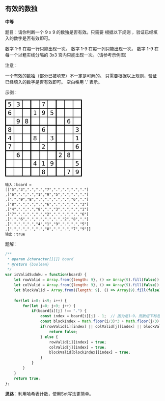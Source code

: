 ## 有效的数独

**中等**

题目：请你判断一个 9 x 9 的数独是否有效。只需要 根据以下规则 ，验证已经填入的数字是否有效即可。

数字 1-9 在每一行只能出现一次。
数字 1-9 在每一列只能出现一次。
数字 1-9 在每一个以粗实线分隔的 3x3 宫内只能出现一次。（请参考示例图）


注意：

一个有效的数独（部分已被填充）不一定是可解的。
只需要根据以上规则，验证已经填入的数字是否有效即可。
空白格用 '.' 表示。

示例：

![示例](../assets/images/250px-sudoku-by-l2g-20050714svg.png)

```
输入：board = 
[["5","3",".",".","7",".",".",".","."]
,["6",".",".","1","9","5",".",".","."]
,[".","9","8",".",".",".",".","6","."]
,["8",".",".",".","6",".",".",".","3"]
,["4",".",".","8",".","3",".",".","1"]
,["7",".",".",".","2",".",".",".","6"]
,[".","6",".",".",".",".","2","8","."]
,[".",".",".","4","1","9",".",".","5"]
,[".",".",".",".","8",".",".","7","9"]]
输出：true
```

题解：

```javascript
/**
 * @param {character[][]} board
 * @return {boolean}
 */
var isValidSudoku = function(board) {
    let rowValid = Array.from({length: 9}, () => Array(9).fill(false));  // 每行1~9是否出现
    let colValid = Array.from({length: 9}, () => Array(9).fill(false));  // 每列1~9是否出现
    let blockValid = Array.from({length: 9}, () => Array(9).fill(false));  // 每块1~9是否出现

    for(let i=0; i<9; i++) {
        for(let j=0; j<9; j++) {
            if(board[i][j] !== ".") {
                const index = board[i][j] - 1;  // 因为是1~9，而数组下标是0~8
                const blockIndex = Math.floor(i/3)*3 + Math.floor(j/3)  // i除以3是因为每块占3行，乘以3是因为每3行中有3列
                if(rowValid[i][index] || colValid[j][index] || blockValid[blockIndex][index]) {
                    return false;
                } else {
                    rowValid[i][index] = true;
                    colValid[j][index] = true;
                    blockValid[blockIndex][index] = true;
                }
            }
        }
    }
    return true;
};
```

**思路**：利用哈希表计数，使用Set写法更简单。